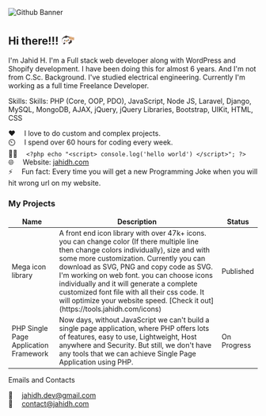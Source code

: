 ![Github Banner](images/github-cover.png)

## Hi there!!! <img src="images/cute-penguin.gif" width="28px" alt="welcome">

I'm Jahid H. I'm a Full stack web developer along with WordPress and Shopify development. I have been doing this for almost 6 years. And I'm not from C.Sc. Background. I've studied electrical engineering. Currently I'm working as a full time Freelance Developer.

Skills: Skills: PHP (Core, OOP, PDO), JavaScript, Node JS, Laravel, Django, MySQL, MongoDB, AJAX, jQuery, jQuery Libraries, Bootstrap, UIKit, HTML, CSS

:hearts: &emsp;I love to do custom and complex projects. <br/>
⏲️ &emsp;I spend over 60 hours for coding every week. <br/>
👩‍💻 &emsp;`<?php echo "<script> console.log('hello world') </script>"; ?>` <br/>
🌐 &emsp;Website: [jahidh.com](https://jahidh.com)<br/>
⚡ &emsp;Fun fact: Every time you will get a new Programming Joke when you will hit wrong url on my website.

### My Projects

<table>
  <thead align="center">
    <tr border: none;>
      <td><b>Name</b></td>
      <td><b>Description</b></td>
      <td><b>Status</b></td>
    </tr>
  </thead>
  <tbody>
    <tr>
      <td>Mega icon library</td>
      <td>A front end icon library with over 47k+ icons. you can change color (If there multiple line then change colors individually), size and with some more customization. Currently you can download as SVG, PNG and copy code as SVG. I'm working on web font. you can choose icons individually and it will generate a complete customized font file with all their css code. It will optimize your website speed. [Check it out](https://tools.jahidh.com/icons)
      </td>
      <td>Published</td>
    </tr>
    <tr>
      <td>PHP Single Page Application Framework</td>
      <td>Now days, without JavaScript we can't build a single page application, where PHP offers lots of features, easy to use, Lightweight, Host anywhere and Security. But still, we don't have any tools that we can achieve Single Page Application using PHP.</td>
      <td>On Progress</td>
    </tr>
  </tbody>
</table

#### Emails and Contacts

:email: &emsp;[jahidh.dev@gmail.com](mailto:jahidh.dev@gmail.com)
<br >
:email: &emsp;[contact@jahidh.com](mailto:contact@jahidh.com)
